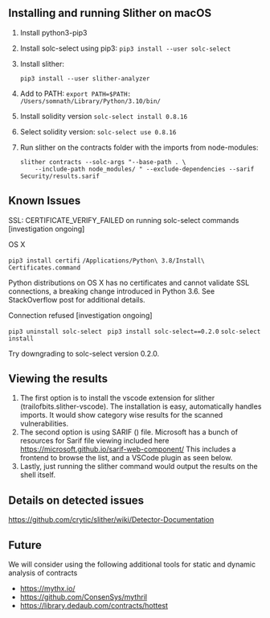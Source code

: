 
## Installing and running Slither on macOS

1. Install python3-pip3
2. Install solc-select using pip3: `pip3 install --user solc-select`
3. Install slither:  
    
    `pip3 install --user slither-analyzer`
    
4. Add to PATH: `export PATH=$PATH: /Users/somnath/Library/Python/3.10/bin/` 
5. Install solidity version `solc-select install 0.8.16`
6. Select solidity version: `solc-select use 0.8.16`⁠
7. Run slither on the contracts folder with the imports from node-modules:
    
    ```
    slither contracts --solc-args "--base-path . \
        --include-path node_modules/ " --exclude-dependencies --sarif Security/results.sarif
    ```

## Known Issues

SSL: CERTIFICATE_VERIFY_FAILED on running solc-select commands [investigation ongoing]

OS X

`pip3 install certifi`
`/Applications/Python\ 3.8/Install\ Certificates.command`

Python distributions on OS X has no certificates and cannot validate SSL connections, a breaking change introduced in Python 3.6. See StackOverflow post for additional details.


Connection refused [investigation ongoing]

`pip3 uninstall solc-select `
`pip3 install solc-select==0.2.0`
`solc-select install `

Try downgrading to solc-select version 0.2.0.

## Viewing the results

1. The first option is to install the vscode extension for slither (trailofbits.slither-vscode). The installation is easy, automatically handles imports. It would show category wise results for the scanned vulnerabilities.
2. The second option is using SARIF () file. Microsoft has a bunch of resources for Sarif file viewing included here https://microsoft.github.io/sarif-web-component/ This includes a frontend to browse the list, and a VSCode plugin as seen below. 
3. Lastly, just running the slither command would output the results on the shell itself.

## Details on detected issues
https://github.com/crytic/slither/wiki/Detector-Documentation

## Future
We will consider using the following additional tools for static and dynamic analysis of contracts
- https://mythx.io/
- https://github.com/ConsenSys/mythril
- https://library.dedaub.com/contracts/hottest


